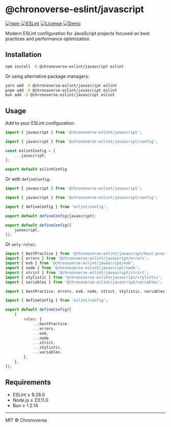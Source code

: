 # @chronoverse-eslint/javascript

[![npm](https://img.shields.io/npm/v/@chronoverse-eslint/javascript.svg)](https://www.npmjs.com/package/@chronoverse-eslint/javascript)
[![ESLint](https://img.shields.io/badge/ESLint-v9.26.0-4B32C3.svg)](https://eslint.org)
[![License](https://img.shields.io/badge/license-MIT-4B32C3.svg)](LICENSE)
[![Demo](https://img.shields.io/badge/🛠️-Config%20Inspector-4B32C3)](https://gratisvictory.github.io/chronoverse-eslint)

Modern ESLint configuration for JavaScript projects focused on best practices and performance optimization.

## Installation

```bash
npm install -D @chronoverse-eslint/javascript eslint
```

Or using alternative package managers:

```bash
yarn add -D @chronoverse-eslint/javascript eslint
pnpm add -D @chronoverse-eslint/javascript eslint
bun add -D @chronoverse-eslint/javascript eslint
```

## Usage

Add to your ESLint configuration:

```javascript
import { javascript } from '@chronoverse-eslint/javascript';

import { javascript } from '@chronoverse-eslint/javascript/config';

const eslintConfig = [
	...javascript,
];

export default eslintConfig
```

Or with `defineConfig`:

```javascript
import { javascript } from '@chronoverse-eslint/javascript';

import { javascript } from '@chronoverse-eslint/javascript/config';

import { defineConfig } from 'eslint/config';

export default defineConfig(javascript);

export default defineConfig([
	javascript,
]);
```

Or `only-rules`:

```javascript
import { bestPractice } from '@chronoverse-eslint/javascript/best-practice';
import { errors } from '@chronoverse-eslint/javascript/errors';
import { es6 } from '@chronoverse-eslint/javascript/es6';
import { node } from '@chronoverse-eslint/javascript/node';
import { strict } from '@chronoverse-eslint/javascript/strict';
import { stylistic } from '@chronoverse-eslint/javascript/stylistic';
import { variables } from '@chronoverse-eslint/javascript/variables';

import { bestPractice, errors, es6, node, strict, stylistic, variables } from '@chronoverse-eslint/javascript';

import { defineConfig } from 'eslint/config';

export default defineConfig([
	{
		rules: {
			...bestPractice,
			...errors,
			...es6,
			...node,
			...strict,
			...stylistic,
			...variables,
		},
	},
]);
```

## Requirements

- ESLint ≥ 9.28.0
- Node.js ≥ 23.11.0
- Bun ≥ 1.2.14

---

MIT © Chronoverse
